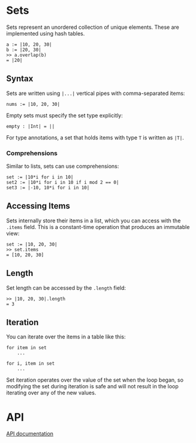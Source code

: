 # Sets

Sets represent an unordered collection of unique elements. These are
implemented using hash tables.

```tomo
a := |10, 20, 30|
b := |20, 30|
>> a.overlap(b)
= |20|
```

## Syntax

Sets are written using `|...|` vertical pipes with comma-separated items:

```tomo
nums := |10, 20, 30|
```

Empty sets must specify the set type explicitly:

```tomo
empty : |Int| = ||
```

For type annotations, a set that holds items with type `T` is written as `|T|`.

### Comprehensions

Similar to lists, sets can use comprehensions:

```tomo
set := |10*i for i in 10|
set2 := |10*i for i in 10 if i mod 2 == 0|
set3 := |-10, 10*i for i in 10|
```

## Accessing Items

Sets internally store their items in a list, which you can access with the
`.items` field. This is a constant-time operation that produces an immutable
view:

```tomo
set := |10, 20, 30|
>> set.items
= [10, 20, 30]
```

## Length

Set length can be accessed by the `.length` field:

```tomo
>> |10, 20, 30|.length
= 3
```

## Iteration

You can iterate over the items in a table like this:

```tomo
for item in set
    ...

for i, item in set
    ...
```

Set iteration operates over the value of the set when the loop began, so
modifying the set during iteration is safe and will not result in the loop
iterating over any of the new values.

# API

[API documentation](../api/sets.md)
